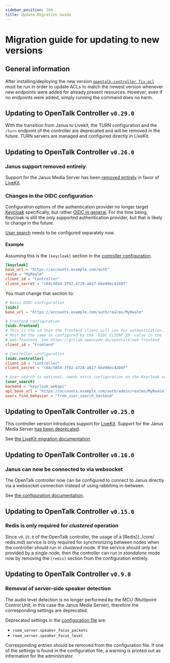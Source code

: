 ```yaml
---
sidebar_position: 104
title: Update Migration Guide
---
```


# Migration guide for updating to new versions

## General information

After installing/deploying the new version
[`opentalk-controller fix-acl`](../advanced/acl.md#opentalk-controller-fix-acl-subcommand)
must be run in order to update ACLs to match the newest version whenever
new endpoints were added for already present resources. However, even if no
endpoints were added, simply running the command does no harm.

## Updating to OpenTalk Controller `v0.29.0`

With the transition from Janus to Livekit, the TURN configuration and the `/turn` endpoint of the controller are
deprecated and will be removed in the future. TURN servers are managed and configured directly in LiveKit.

## Updating to OpenTalk Controller `v0.26.0`

### Janus support removed entirely

Support for the Janus Media Server has been [removed entirely](../core/room_server.md)
in favor of [LiveKit](../core/livekit.md).

### Changes in the OIDC configuration

Configuration options of the authentication provider no longer target
[Keycloak](../core/keycloak_deprecated.md)
specifically, but rather [OIDC in general](../core/oidc.md). For the time being,
Keycloak is still the only supported authentication provider, but that is likely
to change in the future.

[User search](../core/user_search.md) needs to be configured separately now.

#### Example

Assuming this is the `[keycloak]` section in the
[controller configuration](../core/configuration.md).

```toml
[keycloak]
base_url = "https://accounts.example.com/auth"
realm = "MyRealm"
client_id = "Controller"
client_secret = "c64c5854-3f02-4728-a617-bbe98ec42b8f"
```

You must change that section to:

```toml
# Basic OIDC configuration
[oidc]
base_url = "https://accounts.example.com/auth/realms/MyRealm"

# Frontend configuration
[oidc.frontend]
# This is the id that the frontend client will use for authentication.
# Must be the same as configured by the `OIDC_CLIENT_ID` value in the
# web-frontend. See https://gitlab.opencode.de/opentalk/web-frontend
client_id = "Frontend"

# Controller configuration
[oidc.controller]
client_id = "Controller"
client_secret = "c64c5854-3f02-4728-a617-bbe98ec42b8f"

# User search is optional, needs extra configuration on the Keycloak server
[user_search]
backend = "keycloak_webapi"
api_base_url = "https://accounts.example.com/auth/admin/realms/MyRealm"
users_find_behavior = "from_user_search_backend"
```

## Updating to OpenTalk Controller `v0.25.0`

This controller version introduces support for [LiveKit](../core/livekit.md).
Support for the Janus Media Server [has been deprecated](../core/room_server.md).

See [the LiveKit migration documentation](./livekit.md).

## Updating to OpenTalk Controller `v0.16.0`

### Janus can now be connected to via websocket

The OpenTalk controller now can be configured to connect to Janus directly
via a websocket connection instead of using rabbitmq in-between.

See [the configuration documentation](../core/room_server.md).

## Updating to OpenTalk Controller `v0.15.0`

### Redis is only required for *clustered* operation

Since `v0.15.0` of the OpenTalk controller, the usage of a [Redis](../core/
redis.md) service is only required for synchronizing between nodes when the
controller should run in *clustered* mode. If the service should only be
provided by a single node, then the controller can run in *standalone* mode now
by removing the `[redis]` section from the configuration entirely.

## Updating to OpenTalk Controller `v0.9.0`

### Removal of server-side speaker detection

The audio level detection is no longer performed by the MCU (Multipoint Control
Unit, in this case the Janus Media Server), therefore the corresponding settings
are deprecated.

Deprecated settings in the [configuration file](../core/configuration.md) are:

- `room_server.speaker_focus_packets`
- `room_server.speaker_focus_level`

Corresponding entries should be removed from the configuration file. If one
of the settings is found in the configuration file, a warning is printed out as
information for the administrator.
